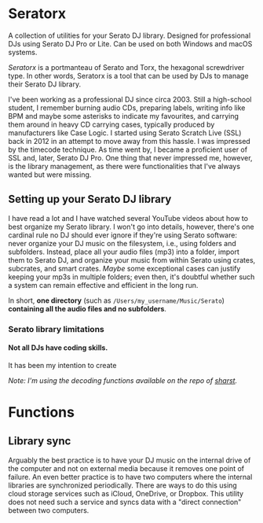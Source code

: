 # Seratorx

A collection of utilities for your Serato DJ library. Designed for professional DJs using Serato DJ Pro or Lite. Can be used on both Windows and macOS systems.

_Seratorx_ is a portmanteau of Serato and Torx, the hexagonal screwdriver type. In other words, Seratorx is a tool that can be used by DJs to manage their Serato DJ library.

I've been working as a professional DJ since circa 2003. Still a high-school student, I remember burning audio CDs, preparing labels, writing info like BPM and maybe some asterisks to indicate my favourites, and carrying them around in heavy CD carrying cases, typically produced by manufacturers like Case Logic. I started using Serato Scratch Live (SSL) back in 2012 in an attempt to move away from this hassle. I was impressed by the timecode technique. As time went by, I became a proficient user of SSL and, later, Serato DJ Pro. One thing that never impressed me, however, is the library management, as there were functionalities that I've always wanted but were missing.

## Setting up your Serato DJ library

I have read a lot and I have watched several YouTube videos about how to best organize my Serato library. I won't go into details, however, there's one cardinal rule no DJ should ever ignore if they're using Serato software: never organize your DJ music on the filesystem, i.e., using folders and subfolders. Instead, place all your audio files (mp3) into a folder, import them to Serato DJ, and organize your music from within Serato using crates, subcrates, and smart crates. _Maybe_ some exceptional cases can justify keeping your mp3s in multiple folders; even then, it's doubtful whether such a system can remain effective and efficient in the long run.

In short, **one directory** (such as `/Users/my_username/Music/Serato`) **containing all the audio files and no subfolders**.

### Serato library limitations



#### Not all DJs have coding skills.

It has been my intention to create 

_Note: I'm using the decoding functions available on the repo of [sharst](https://github.com/sharst)._

# Functions

## Library sync

Arguably the best practice is to have your DJ music on the internal drive of the computer and not on external media because it removes one point of failure. An even better practice is to have two computers where the internal libraries are synchronized periodically. There are ways to do this using cloud storage services such as iCloud, OneDrive, or Dropbox. This utility does not need such a service and syncs data with a "direct connection" between two computers.